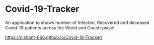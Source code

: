 
# Covid-19-Tracker
An application to shows number of Infected, Recovered and deceased Covid-19 patients across the World and Countrywise!

https://nishant-666.github.io/Covid-19-Tracker/
